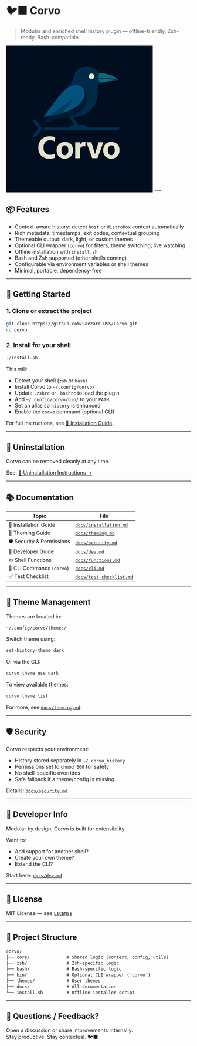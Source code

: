 # 🐦‍⬛ Corvo

> Modular and enriched shell history plugin — offline-friendly, Zsh-ready, Bash-compatible.

<img src="assets/img/corvo-logo.png" alt="Corvo-Logo" width="400"/>
---

## 📦 Features

- Context-aware history: detect `host` or `distrobox` context automatically
- Rich metadata: timestamps, exit codes, contextual grouping
- Themeable output: dark, light, or custom themes
- Optional CLI wrapper (`corvo`) for filters, theme switching, live watching
- Offline installation with `install.sh`
- Bash and Zsh supported (other shells coming)
- Configurable via environment variables or shell themes
- Minimal, portable, dependency-free

---

## 🚀 Getting Started

### 1. Clone or extract the project
```bash
git clone https://github.com/Caezarr-OSS/Corvo.git
cd corvo
```

### 2. Install for your shell
```bash
./install.sh
```

This will:
- Detect your shell (`zsh` or `bash`)
- Install Corvo to `~/.config/corvo/`
- Update `.zshrc` or `.bashrc` to load the plugin
- Add `~/.config/corvo/bin/` to your `PATH`
- Set an alias so `history` is enhanced
- Enable the `corvo` command (optional CLI)

For full instructions, see [📄 Installation Guide](./docs/installation.md).

---


## 🧹 Uninstallation

Corvo can be removed cleanly at any time.

See: [🧼 Uninstallation Instructions →](./docs/installation.md#-uninstallation)

---

## 📚 Documentation

| Topic                     | File                                 |
|---------------------------|--------------------------------------|
| 📄 Installation Guide     | [`docs/installation.md`](./docs/installation.md) |
| 🎨 Theming Guide          | [`docs/theming.md`](./docs/theming.md) |
| 🛡 Security & Permissions | [`docs/security.md`](./docs/security.md) |
| 🧠 Developer Guide        | [`docs/dev.md`](./docs/dev.md)       |
| ⚙️ Shell Functions        | [`docs/functions.md`](./docs/functions.md) |
| 🧮 CLI Commands (`corvo`) | [`docs/cli.md`](./docs/cli.md)       |
| ✅ Test Checklist         | [`docs/test-checklist.md`](./docs/test-checklist.md) |

---

## 🎨 Theme Management

Themes are located in:
```bash
~/.config/corvo/themes/
```

Switch theme using:
```bash
set-history-theme dark
```

Or via the CLI:
```bash
corvo theme use dark
```

To view available themes:
```bash
corvo theme list
```

For more, see [`docs/theming.md`](./docs/theming.md).

---

## 🛡 Security

Corvo respects your environment:

- History stored separately in `~/.corvo_history`
- Permissions set to `chmod 600` for safety
- No shell-specific overrides
- Safe fallback if a theme/config is missing

Details: [`docs/security.md`](./docs/security.md)

---

## 🧠 Developer Info

Modular by design, Corvo is built for extensibility.

Want to:
- Add support for another shell?
- Create your own theme?
- Extend the CLI?

Start here: [`docs/dev.md`](./docs/dev.md)

---

## 📃 License

MIT License — see [`LICENSE`](./LICENSE)

---

## 🧭 Project Structure

```
corvo/
├── core/              # Shared logic (context, config, utils)
├── zsh/               # Zsh-specific logic
├── bash/              # Bash-specific logic
├── bin/               # Optional CLI wrapper (`corvo`)
├── themes/            # User themes
├── docs/              # All documentation
└── install.sh         # Offline installer script
```

---

## 💬 Questions / Feedback?

Open a discussion or share improvements internally.  
Stay productive. Stay contextual. 🐦‍⬛
